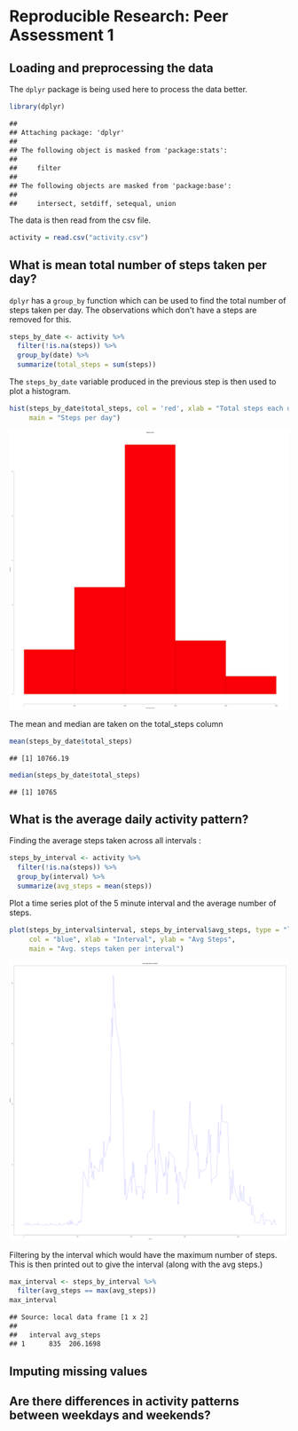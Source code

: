 # Reproducible Research: Peer Assessment 1


## Loading and preprocessing the data
The `dplyr` package is being used here to process the data better. 

```r
library(dplyr)
```

```
## 
## Attaching package: 'dplyr'
## 
## The following object is masked from 'package:stats':
## 
##     filter
## 
## The following objects are masked from 'package:base':
## 
##     intersect, setdiff, setequal, union
```

The data is then read from the csv file. 

```r
activity = read.csv("activity.csv")
```


## What is mean total number of steps taken per day?
`dplyr` has a `group_by` function which can be used to find the total number 
of steps taken per day. The observations which don't have a steps are removed
for this. 


```r
steps_by_date <- activity %>%
  filter(!is.na(steps)) %>%
  group_by(date) %>%
  summarize(total_steps = sum(steps))
```

The `steps_by_date` variable produced in the previous step is then used to 
plot a histogram. 


```r
hist(steps_by_date$total_steps, col = 'red', xlab = "Total steps each day", 
     main = "Steps per day")
```

![](PA1_template_files/figure-html/histogram_steps-1.png) 

The mean and median are taken on the total_steps column

```r
mean(steps_by_date$total_steps)
```

```
## [1] 10766.19
```

```r
median(steps_by_date$total_steps)
```

```
## [1] 10765
```

## What is the average daily activity pattern?
Finding the average steps taken across all intervals :


```r
steps_by_interval <- activity %>%
  filter(!is.na(steps)) %>%
  group_by(interval) %>%
  summarize(avg_steps = mean(steps))
```

Plot a time series plot of the 5 minute interval and the average number of steps.



```r
plot(steps_by_interval$interval, steps_by_interval$avg_steps, type = "l",
     col = "blue", xlab = "Interval", ylab = "Avg Steps", 
     main = "Avg. steps taken per interval")
```

![](PA1_template_files/figure-html/interval_steps-1.png) 

Filtering by the interval which would have the maximum number of steps. 
This is then printed out to give the interval (along with the avg steps.)

```r
max_interval <- steps_by_interval %>%
  filter(avg_steps == max(avg_steps))
max_interval
```

```
## Source: local data frame [1 x 2]
## 
##   interval avg_steps
## 1      835  206.1698
```

## Imputing missing values



## Are there differences in activity patterns between weekdays and weekends?
